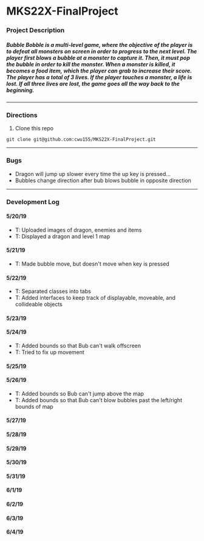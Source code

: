# MKS22X-FinalProject

### **Project Description**
##### Bubble Bobble is a multi-level game, where the objective of the player is to defeat all monsters on screen in order to progress to the next level. The player first blows a bubble at a monster to capture it. Then, it must pop the bubble in order to kill the monster. When a monster is killed, it becomes a food item, which the player can grab to increase their score. The player has a total of 3 lives. If the player touches a monster, a life is lost. If all three lives are lost, the game goes all the way back to the beginning.
---

### **Directions**
1. Clone this repo
```
git clone git@github.com:cwu155/MKS22X-FinalProject.git
```

---

### **Bugs**
- Dragon will jump up slower every time the up key is pressed...
- Bubbles change direction after bub blows bubble in opposite direction

---

### **Development Log**
#### 5/20/19
- T: Uploaded images of dragon, enemies and items
- T: Displayed a dragon and level 1 map

#### 5/21/19
- T: Made bubble move, but doesn't move when key is pressed

#### 5/22/19
- T: Separated classes into tabs
- T: Added interfaces to keep track of displayable, moveable, and collideable objects

#### 5/23/19

#### 5/24/19
- T: Added bounds so that Bub can't walk offscreen
- T: Tried to fix up movement

#### 5/25/19

#### 5/26/19
- T: Added bounds so Bub can't jump above the map
- T: Added bounds so that Bub can't blow bubbles past the left/right bounds of map

#### 5/27/19

#### 5/28/19

#### 5/29/19

#### 5/30/19

#### 5/31/19

#### 6/1/19

#### 6/2/19

#### 6/3/19

#### 6/4/19
